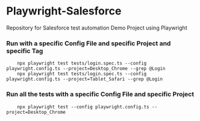 # Playwright-Salesforce

Repository for Salesforce test automation Demo Project using Playwright

### Run with a specific Config File and specific Project and specific Tag

```
    npx playwright test tests/login.spec.ts --config playwright.config.ts --project=Desktop_Chrome --grep @Login
    npx playwright test tests/login.spec.ts --config playwright.config.ts --project=Tablet_Safari --grep @Login
```

### Run all the tests with a specific Config File and specific Project

```
    npx playwright test --config playwright.config.ts --project=Desktop_Chrome
```
